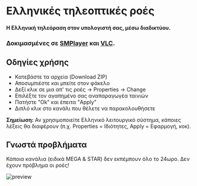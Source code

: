 Ελληνικές τηλεοπτικές ροές
==========================

#### Η Ελληνική τηλεόραση στον υπολογιστή σας, μέσω διαδικτύου.

### Δοκιμασμένες σε [SMPlayer](http://smplayer.sourceforge.net/) και [VLC](http://www.videolan.org/vlc/).


Οδηγίες χρήσης
--------------

 - Κατεβάστε τα αρχεία (Download ZIP)
 - Αποσυμπιέστε και μπείτε στον φάκελο
 - Δεξί κλικ σε μια απ' τις ροές -> Properties -> Change
 - Επιλέξτε τον αγαπημένο σας αναπαραγωγέα ταινιών
 - Πατήστε "Ok" και έπειτα "Apply"
 - Διπλό κλικ στο κανάλι που θέλετε να παρακολουθήσετε
 
**Σημείωση:** Αν χρησιμοποιείτε Ελληνικό λειτουργικό σύστημα, κάποιες λέξεις θα διαφέρουν (π.χ. Properties = Ιδιότητες, Apply = Εφαρμογή, κοκ).


Γνωστά προβλήματα
-----------------

Κάποια κανάλια (ειδικά MEGA & STAR) δεν εκπέμπουν όλο το 24ωρο. Δεν έχουν πρόβλημα οι ροές!

![preview](https://github.com/koulaxizis/tvstreams/blob/master/preview.PNG)

